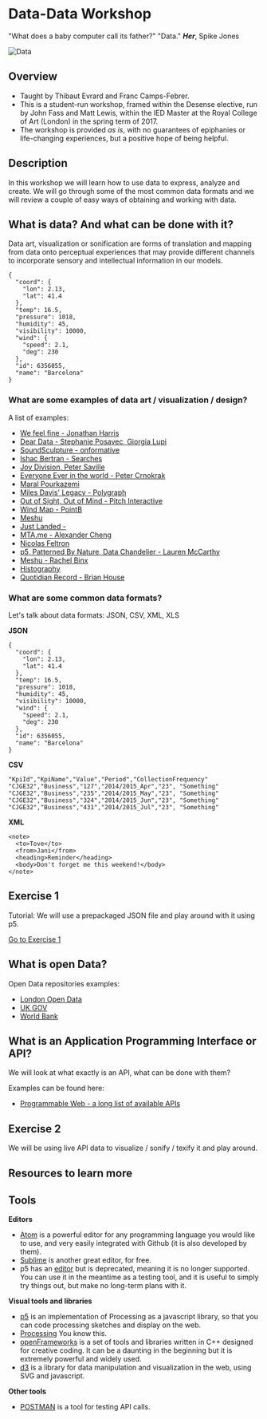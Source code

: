 Data-Data Workshop
==================

"What does a baby computer call its father?"
"Data."
**_Her_**, Spike Jones

![Data](https://images.newrepublic.com/ef058272ccfde1f110628d21fdf9eafcc190d0cd.jpeg)

Overview
--------

- Taught by Thibaut Evrard and Franc Camps-Febrer.
- This is a student-run workshop, framed within the Desense elective, run by John Fass and Matt Lewis, within the IED Master at the Royal College of Art (London) in the spring term of 2017.
- The workshop is provided _as is_, with no guarantees of epiphanies or life-changing experiences, but a positive hope of being helpful.

Description
------------

In this workshop we will learn how to use data to express, analyze and create. We will go through some of
the most common data formats and we will review a couple of easy ways of obtaining and working with data.

What is data? And what can be done with it?
-------------------------------------------

Data art, visualization or sonification are forms of translation and mapping from data onto perceptual experiences that may provide different channels to incorporate sensory and intellectual information in our models.

```
{
  "coord": {
    "lon": 2.13,
    "lat": 41.4
  },
  "temp": 16.5,
  "pressure": 1018,
  "humidity": 45,
  "visibility": 10000,
  "wind": {
    "speed": 2.1,
    "deg": 230
  },
  "id": 6356055,
  "name": "Barcelona"
}
```

### What are some examples of data art / visualization / design?
A list of examples:
- [We feel fine - Jonathan Harris](http://number27.org/wefeelfine)
- [Dear Data - Stephanie Posavec, Giorgia Lupi](http://www.dear-data.com/theproject)
- [SoundSculpture - onformative](http://onformative.com/work/unnamed-soundsculpture)
- [Ishac Bertran - Searches](http://www.ishback.com/searches/index.html)
- [Joy Division, Peter Saville](https://vimeo.com/51365288)
- [Everyone Ever in the world - Peter Crnokrak](http://www.petercrnokrak.com/everyone-ever-in-the-world/)
- [Maral Pourkazemi](http://www.monoment.io)
- [Miles Davis' Legacy - Polygraph](http://polygraph.cool/miles/)
- [Out of Sight, Out of Mind - Pitch Interactive](http://drones.pitchinteractive.com/)
- [Wind Map - PointB](http://hint.fm/wind/)
- [Meshu](http://meshu.io/)
- [Just Landed - ](https://vimeo.com/4587178)
- [MTA.me - Alexander Cheng](http://www.mta.me/)
- [Nicolas Feltron](http://feltron.com/FAR14.html)
- [p5, Patterned By Nature, Data Chandelier - Lauren McCarthy](http://lauren-mccarthy.com/)
- [Meshu - Rachel Binx](http://meshu.io/gallery/)
- [Histography](http://histography.io/)
- [Quotidian Record - Brian House](http://brianhouse.net/works/quotidian_record/)

### What are some common data formats?

Let's talk about data formats: JSON, CSV, XML, XLS

**JSON**
```
{
  "coord": {
    "lon": 2.13,
    "lat": 41.4
  },
  "temp": 16.5,
  "pressure": 1018,
  "humidity": 45,
  "visibility": 10000,
  "wind": {
    "speed": 2.1,
    "deg": 230
  },
  "id": 6356055,
  "name": "Barcelona"
}
```

**CSV**
```
"KpiId","KpiName","Value","Period","CollectionFrequency"
"CJGE32","Business","127","2014/2015_Apr","23", "Something"
"CJGE32","Business","235","2014/2015_May","23", "Something"
"CJGE32","Business","324","2014/2015_Jun","23", "Something"
"CJGE32","Business","431","2014/2015_Jul","23", "Something"
```

**XML**
```
<note>
  <to>Tove</to>
  <from>Jani</from>
  <heading>Reminder</heading>
  <body>Don't forget me this weekend!</body>
</note>
```

Exercise 1
----------

Tutorial:
We will use a prepackaged JSON file and play around with it using p5.

[Go to Exercise 1](Exercise1/)

What is open Data? 
------------------

Open Data repositories examples:
- [London Open Data](https://data.london.gov.uk)
- [UK GOV](https://data.gov.uk/)
- [World Bank](http://data.worldbank.org/)

What is an Application Programming Interface or API?
--------------

We will look at what exactly is an API, what can be done with them?

Examples can be found here:
- [Programmable Web - a long list of available APIs](http://www.programmableweb.com)

Exercise 2
----------

We will be using live API data to visualize / sonify / texify it and play around.

Resources to learn more
----------------------



Tools
-----

**Editors**
- [Atom](https://atom.io/) is a powerful editor for any programming language you would like to use, and very easily integrated with Github (it is also developed by them).
- [Sublime](https://www.sublimetext.com/3) is another great editor, for free.
- p5 has an [editor](https://github.com/processing/p5.js-editor) but is deprecated, meaning it is no longer supported. You can use it in the meantime as a testing tool, and it is useful to simply try things out, but make no long-term plans with it.

**Visual tools and libraries**
- [p5](https://p5js.org) is an implementation of Processing as a javascript library, so that you can code processing sketches and display on the web. 
- [Processing](https://processing.org/) You know this.
- [openFrameworks](openframeworks.cc) is a set of tools and libraries written in C++ designed for creative coding. It can be a daunting in the beginning but it is extremely powerful and widely used.
- [d3](https://d3js.org/) is a library for data manipulation and visualization in the web, using SVG and javascript.

**Other tools**
- [POSTMAN](https://www.getpostman.com/) is a tool for testing API calls.
